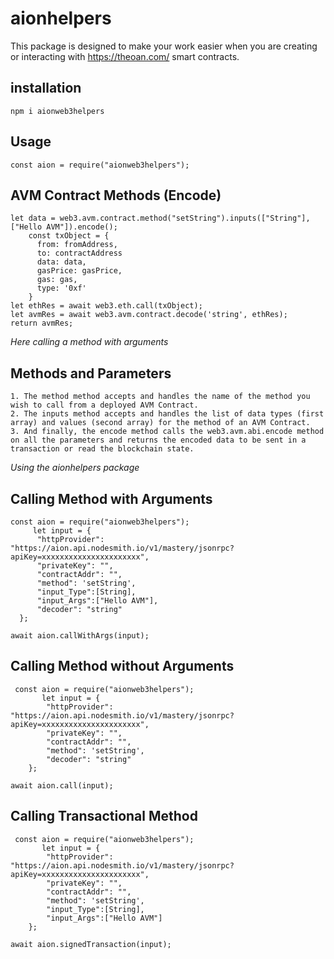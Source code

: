 # aionhelpers

This package is designed to make your work easier when you are creating or interacting with https://theoan.com/ smart contracts. 

## installation 

    npm i aionweb3helpers
    
## Usage

    const aion = require("aionweb3helpers");
    

## AVM Contract Methods (Encode)
    let data = web3.avm.contract.method("setString").inputs(["String"], ["Hello AVM"]).encode();
        const txObject = {
          from: fromAddress,
          to: contractAddress
          data: data,
          gasPrice: gasPrice,
          gas: gas,
          type: '0xf'
        }
    let ethRes = await web3.eth.call(txObject);
    let avmRes = await web3.avm.contract.decode('string', ethRes);
    return avmRes;
  
    
  _Here calling a method with arguments_
   
## Methods and Parameters

    1. The method method accepts and handles the name of the method you wish to call from a deployed AVM Contract.
    2. The inputs method accepts and handles the list of data types (first array) and values (second array) for the method of an AVM Contract.
    3. And finally, the encode method calls the web3.avm.abi.encode method on all the parameters and returns the encoded data to be sent in a transaction or read the blockchain state.


   _Using the aionhelpers package_

## Calling Method with Arguments
 
    const aion = require("aionweb3helpers");
         let input = {
          "httpProvider": "https://aion.api.nodesmith.io/v1/mastery/jsonrpc?apiKey=xxxxxxxxxxxxxxxxxxxxxx",
          "privateKey": "",
          "contractAddr": "",
          "method": 'setString',
          "input_Type":[String],
          "input_Args":["Hello AVM"],
          "decoder": "string"
      };
      
    await aion.callWithArgs(input);
    
## Calling Method without Arguments
 
     const aion = require("aionweb3helpers");
           let input = {
            "httpProvider": "https://aion.api.nodesmith.io/v1/mastery/jsonrpc?apiKey=xxxxxxxxxxxxxxxxxxxxxx",
            "privateKey": "",
            "contractAddr": "",
            "method": 'setString',
            "decoder": "string"
        };
      
    await aion.call(input);
    
## Calling Transactional Method
 
     const aion = require("aionweb3helpers");
           let input = {
            "httpProvider": "https://aion.api.nodesmith.io/v1/mastery/jsonrpc?apiKey=xxxxxxxxxxxxxxxxxxxxxx",
            "privateKey": "",
            "contractAddr": "",
            "method": 'setString',
            "input_Type":[String],
            "input_Args":["Hello AVM"]
        };
      
    await aion.signedTransaction(input);










